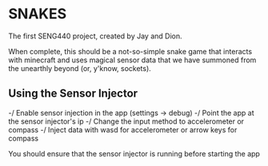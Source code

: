 # SNAKES

The first SENG440 project, created by Jay and Dion.

When complete, this should be a not-so-simple snake game that interacts with minecraft and uses magical sensor data that we have summoned from the unearthly beyond (or, y'know, sockets).

## Using the Sensor Injector

-/ Enable sensor injection in the app (settings -> debug)
-/ Point the app at the sensor injector's ip
-/ Change the input method to accelerometer or compass
-/ Inject data with wasd for accelerometer or arrow keys for compass

You should ensure that the sensor injector is running before starting the app
